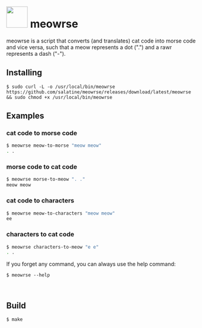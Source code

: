 # <img src="https://github.com/ekisu/meowrse/assets/5082637/f2bf3b0d-297c-485f-bff2-579c160df8d5" style="height: 2em"/> meowrse

meowrse is a script that converts (and translates) cat code into morse code and vice versa, such that a meow represents a dot (".") and a rawr represents a dash ("-").

## Installing
`$ sudo curl -L -o /usr/local/bin/meowrse https://github.com/salatine/meowrse/releases/download/latest/meowrse && sudo chmod +x /usr/local/bin/meowrse`
<br />
## Examples
### cat code to morse code
```sh
$ meowrse meow-to-morse "meow meow"
. .
```

### morse code to cat code
```sh
$ meowrse morse-to-meow ". ."
meow meow
```

### cat code to characters
```sh
$ meowrse meow-to-characters "meow meow"
ee
```

### characters to cat code
```sh
$ meowrse characters-to-meow "e e"
. .
```

If you forget any command, you can always use the help command:

`$ meowrse --help`

<br />

## Build

`$ make`
